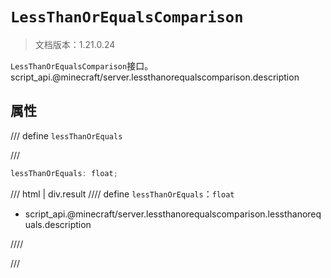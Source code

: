 # `LessThanOrEqualsComparison`

> 文档版本：1.21.0.24

`LessThanOrEqualsComparison`接口。script_api.@minecraft/server.lessthanorequalscomparison.description

## 属性

/// define
`lessThanOrEquals`


///

```js
lessThanOrEquals: float;
```

/// html | div.result
//// define
`lessThanOrEquals`：`float`

- script_api.@minecraft/server.lessthanorequalscomparison.lessthanorequals.description


////

///


